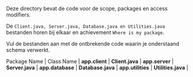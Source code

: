 Deze directory bevat de code voor de scope, packages en access modifiers. 

De ```Client.java, Server.java, Database.java en Utilities.java``` bestanden horen bij elkaar en achievement `Where is my package`.

Vul de bestanden aan met de ontbrekende code waarin je onderstaand schema verwerkt.

Package Name | Class Name |
**app.client** | **Client.java** |
**app.server** | **Server.java** |
**app.database** | **Database.java** |
**app.utilities** | **Utilities.java** |

